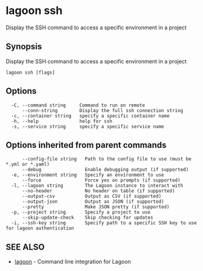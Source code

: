# lagoon ssh

Display the SSH command to access a specific environment in a project

## Synopsis

Display the SSH command to access a specific environment in a project

```text
lagoon ssh [flags]
```

## Options

```text
  -C, --command string     Command to run on remote
      --conn-string        Display the full ssh connection string
  -c, --container string   specify a specific container name
  -h, --help               help for ssh
  -s, --service string     specify a specific service name
```

## Options inherited from parent commands

```text
      --config-file string   Path to the config file to use (must be *.yml or *.yaml)
      --debug                Enable debugging output (if supported)
  -e, --environment string   Specify an environment to use
      --force                Force yes on prompts (if supported)
  -l, --lagoon string        The Lagoon instance to interact with
      --no-header            No header on table (if supported)
      --output-csv           Output as CSV (if supported)
      --output-json          Output as JSON (if supported)
      --pretty               Make JSON pretty (if supported)
  -p, --project string       Specify a project to use
      --skip-update-check    Skip checking for updates
  -i, --ssh-key string       Specify path to a specific SSH key to use for lagoon authentication
```

## SEE ALSO

* [lagoon](lagoon.md)     - Command line integration for Lagoon

